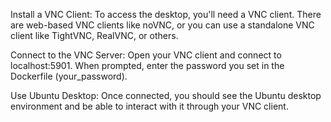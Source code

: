 Install a VNC Client:
To access the desktop, you'll need a VNC client. There are web-based VNC clients like noVNC, or you can use a standalone VNC client like TightVNC, RealVNC, or others.

Connect to the VNC Server:
Open your VNC client and connect to localhost:5901. When prompted, enter the password you set in the Dockerfile (your_password).

Use Ubuntu Desktop:
Once connected, you should see the Ubuntu desktop environment and be able to interact with it through your VNC client.

